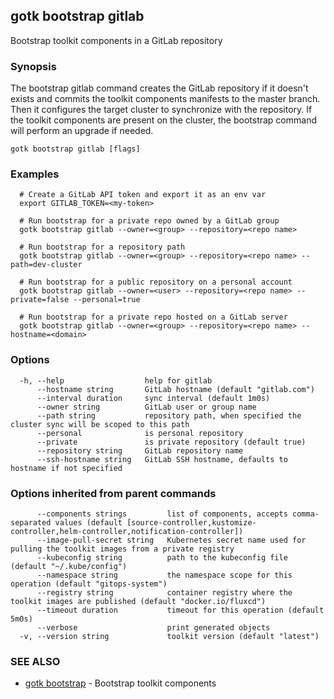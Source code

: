 ## gotk bootstrap gitlab

Bootstrap toolkit components in a GitLab repository

### Synopsis

The bootstrap gitlab command creates the GitLab repository if it doesn't exists and
commits the toolkit components manifests to the master branch.
Then it configures the target cluster to synchronize with the repository.
If the toolkit components are present on the cluster,
the bootstrap command will perform an upgrade if needed.

```
gotk bootstrap gitlab [flags]
```

### Examples

```
  # Create a GitLab API token and export it as an env var
  export GITLAB_TOKEN=<my-token>

  # Run bootstrap for a private repo owned by a GitLab group
  gotk bootstrap gitlab --owner=<group> --repository=<repo name>

  # Run bootstrap for a repository path
  gotk bootstrap gitlab --owner=<group> --repository=<repo name> --path=dev-cluster

  # Run bootstrap for a public repository on a personal account
  gotk bootstrap gitlab --owner=<user> --repository=<repo name> --private=false --personal=true 

  # Run bootstrap for a private repo hosted on a GitLab server 
  gotk bootstrap gitlab --owner=<group> --repository=<repo name> --hostname=<domain>

```

### Options

```
  -h, --help                  help for gitlab
      --hostname string       GitLab hostname (default "gitlab.com")
      --interval duration     sync interval (default 1m0s)
      --owner string          GitLab user or group name
      --path string           repository path, when specified the cluster sync will be scoped to this path
      --personal              is personal repository
      --private               is private repository (default true)
      --repository string     GitLab repository name
      --ssh-hostname string   GitLab SSH hostname, defaults to hostname if not specified
```

### Options inherited from parent commands

```
      --components strings         list of components, accepts comma-separated values (default [source-controller,kustomize-controller,helm-controller,notification-controller])
      --image-pull-secret string   Kubernetes secret name used for pulling the toolkit images from a private registry
      --kubeconfig string          path to the kubeconfig file (default "~/.kube/config")
      --namespace string           the namespace scope for this operation (default "gitops-system")
      --registry string            container registry where the toolkit images are published (default "docker.io/fluxcd")
      --timeout duration           timeout for this operation (default 5m0s)
      --verbose                    print generated objects
  -v, --version string             toolkit version (default "latest")
```

### SEE ALSO

* [gotk bootstrap](gotk_bootstrap.md)	 - Bootstrap toolkit components

